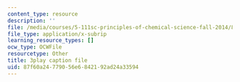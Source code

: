 ```yaml
---
content_type: resource
description: ''
file: /media/courses/5-111sc-principles-of-chemical-science-fall-2014/87f60a24779056e6842192ad24a33594_NIZFPnHtrBA.vtt
file_type: application/x-subrip
learning_resource_types: []
ocw_type: OCWFile
resourcetype: Other
title: 3play caption file
uid: 87f60a24-7790-56e6-8421-92ad24a33594
---
```

